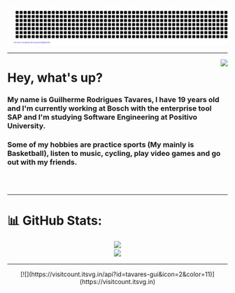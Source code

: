![gitartwork](gitartwork.svg)

---

<img align="right" height="250px" src="https://w0.peakpx.com/wallpaper/972/62/HD-wallpaper-9k-code-coding-designer-flat-programmer-programming-simple-programming-minimalist-programmer.jpg"/>
<h1 align="left">Hey, what's up?</h1>
<h3 align="left">My name is Guilherme Rodrigues Tavares, I have 19 years old and I'm currently working at Bosch with the enterprise tool SAP and I'm studying Software Engineering at Positivo University.</h3>
<h3 align="left">Some of my hobbies are practice sports (My mainly is Basketball), listen to music, cycling, play video games and go out with my friends.</h3>

<br><br>

---

# 📊 GitHub Stats:
<div align="center"> 
  
  ![](https://github-readme-streak-stats.herokuapp.com/?user=tavares-gui&theme=neon&hide_border=false)</br>
  ![](https://github-readme-stats.vercel.app/api/top-langs/?username=tavares-gui&theme=neon&hide_border=false&include_all_commits=false&count_private=false&layout=compact)
</div>

---

<div align="center"> 
  [![](https://visitcount.itsvg.in/api?id=tavares-gui&icon=2&color=11)](https://visitcount.itsvg.in)
</div>


